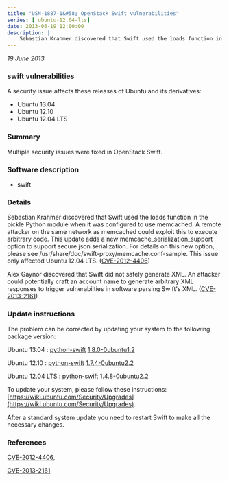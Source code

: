```yaml
---
title: "USN-1887-1&#58; OpenStack Swift vulnerabilities"
series: [ ubuntu-12.04-lts]
date: 2013-06-19 12:00:00
description: |
    Sebastian Krahmer discovered that Swift used the loads function in the pickle Python module when it was configured to use memcached. A remote attacker on the same network as memcached could exploit this to execute arbitrary code. This update adds a new memcache_serialization_support option to support secure json serialization. For details on this new option, please see /usr/share/doc/swift-proxy/memcache.conf-sample. This issue only affected Ubuntu 12.04 LTS. ([CVE-2012-4406](http://people.ubuntu.com/~ubuntu-security/cve/CVE-2012-4406))
--- 
```

 
 

*19 June 2013*

### swift vulnerabilities

A security issue affects these releases of Ubuntu and its derivatives:

* Ubuntu 13.04
* Ubuntu 12.10
* Ubuntu 12.04 LTS

### Summary

Multiple security issues were fixed in OpenStack Swift. 

### Software description

* swift 

### Details

Sebastian Krahmer discovered that Swift used the loads function in the pickle Python module when it was configured to use memcached. A remote attacker on the same network as memcached could exploit this to execute arbitrary code. This update adds a new memcache_serialization_support option to support secure json serialization. For details on this new option, please see /usr/share/doc/swift-proxy/memcache.conf-sample. This issue only affected Ubuntu 12.04 LTS. ([CVE-2012-4406](http://people.ubuntu.com/~ubuntu-security/cve/CVE-2012-4406))

Alex Gaynor discovered that Swift did not safely generate XML. An attacker could potentially craft an account name to generate arbitrary XML responses to trigger vulnerabilties in software parsing Swift&#39;s XML. ([CVE-2013-2161](http://people.ubuntu.com/~ubuntu-security/cve/CVE-2013-2161)) 

### Update instructions

The problem can be corrected by updating your system to the following package version:

Ubuntu 13.04
 : [python-swift](https://launchpad.net/ubuntu/+source/swift) <span> [1.8.0-0ubuntu1.2](https://launchpad.net/ubuntu/+source/swift/1.8.0-0ubuntu1.2) </span> 

Ubuntu 12.10
 : [python-swift](https://launchpad.net/ubuntu/+source/swift) <span> [1.7.4-0ubuntu2.2](https://launchpad.net/ubuntu/+source/swift/1.7.4-0ubuntu2.2) </span> 

Ubuntu 12.04 LTS
 : [python-swift](https://launchpad.net/ubuntu/+source/swift) <span> [1.4.8-0ubuntu2.2](https://launchpad.net/ubuntu/+source/swift/1.4.8-0ubuntu2.2) </span> 

To update your system, please follow these instructions: [https://wiki.ubuntu.com/Security/Upgrades](https://wiki.ubuntu.com/Security/Upgrades).

After a standard system update you need to restart Swift to make all the necessary changes. 

### References

 
 [CVE-2012-4406](http://people.ubuntu.com/~ubuntu-security/cve/CVE-2012-4406), 

 [CVE-2013-2161](http://people.ubuntu.com/~ubuntu-security/cve/CVE-2013-2161)
 

